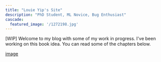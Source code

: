 ```yaml
---
title: "Louie Yip's Site"
description: "PhD Student, ML Novice, Bug Enthusiast"
cascade:
  featured_image: '/1272198.jpg'
---
```


[WIP] Welcome to my blog with some of my work in progress. I've been working on this book idea. You can read some of the chapters below.

[image](PXL_20240718_182047618.jpg)